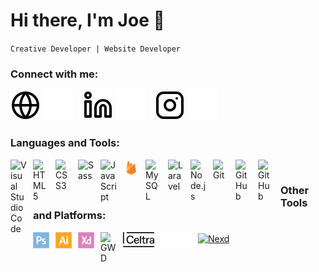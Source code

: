 # Hi there, I'm Joe 👋
`Creative Developer | Website Developer`

### Connect with me:

[![website](./img/globe-light.svg)](https://joemarg14.github.io/#gh-light-mode-only)
[![website](./img/globe-dark.svg)](https://joemarg14.github.io/#gh-dark-mode-only)
&nbsp;&nbsp;
[![website](./img/linkedin-light.svg)](https://www.linkedin.com/in/joemar-gatchalian-179872179/#gh-light-mode-only)
[![website](./img/linkedin-dark.svg)](https://www.linkedin.com/in/joemar-gatchalian-179872179/#gh-dark-mode-only)
&nbsp;&nbsp;
[![website](./img/instagram-light.svg)](https://www.instagram.com/joegtchln/#gh-light-mode-only)
[![website](./img/instagram-dark.svg)](https://www.instagram.com/joegtchln/#gh-dark-mode-only)

### Languages and Tools:

[<img align="left" alt="Visual Studio Code" width="26px" src="https://cdn.jsdelivr.net/gh/devicons/devicon/icons/vscode/vscode-original.svg" style="pointer-events:none; padding-right:10px;" />](https://code.visualstudio.com/)
[<img align="left" alt="HTML5" width="26px" src="https://cdn.jsdelivr.net/gh/devicons/devicon/icons/html5/html5-original.svg" style="padding-right:10px;" />](https://developer.mozilla.org/en-US/docs/Learn/Getting_started_with_the_web/HTML_basics)
[<img align="left" alt="CSS3" width="26px" src="https://cdn.jsdelivr.net/gh/devicons/devicon/icons/css3/css3-original.svg" style="padding-right:10px;" />](https://developer.mozilla.org/en-US/docs/Web/CSS)
[<img align="left" alt="Sass" width="26px" src="https://cdn.jsdelivr.net/gh/devicons/devicon/icons/sass/sass-original.svg" style="padding-right:10px;" />](https://sass-lang.com/)
[<img align="left" alt="JavaScript" width="26px" src="https://cdn.jsdelivr.net/gh/devicons/devicon/icons/javascript/javascript-original.svg" style="padding-right:10px;" />](https://developer.mozilla.org/en-US/docs/Web/JavaScript)
[<img align="left" alt="Firebase" width="26px" src="https://github.com/devicons/devicon/blob/v2.14.0/icons/firebase/firebase-plain.svg" style="padding-right:10px;" />](https://firebase.google.com/?gclid=Cj0KCQiA3rKQBhCNARIsACUEW_YMxY_2vmpXkF27BAmbKybK9rqnwSEI3j5IoT6MdCt-Mm28ZzHXCvQaAsP4EALw_wcB&gclsrc=aw.ds)
[<img align="left" alt="MySQL" width="26px" src="https://cdn.jsdelivr.net/gh/devicons/devicon/icons/mysql/mysql-original.svg" style="padding-right:10px;" />](https://www.mysql.com/)
[<img align="left" alt="Laravel" width="26px" src="https://laravel.com/img/logomark.min.svg" style="padding-right:10px;" />](https://laravel.com/)
[<img align="left" alt="Node.js" width="26px" src="https://cdn.jsdelivr.net/gh/devicons/devicon/icons/nodejs/nodejs-original.svg" style="padding-right:10px;" />](https://nodejs.org/en/)
[<img align="left" alt="Git" width="26px" src="https://cdn.jsdelivr.net/gh/devicons/devicon/icons/git/git-original.svg" style="padding-right:10px;" />](https://git-scm.com/)
[<img align="left" alt="GitHub" width="26px" src="https://user-images.githubusercontent.com/3369400/139447912-e0f43f33-6d9f-45f8-be46-2df5bbc91289.png#gh-dark-mode-only" style="padding-right:10px;" />](https://github.com/)
[<img align="left" alt="GitHub" width="26px" src="https://user-images.githubusercontent.com/3369400/139448065-39a229ba-4b06-434b-bc67-616e2ed80c8f.png#gh-light-mode-only" style="padding-right:10px;" />](https://github.com/)
<br>

### Other Tools and Platforms:
[<img align="left" alt="Photoshop" width="26px" src="https://github.com/devicons/devicon/blob/v2.14.0/icons/photoshop/photoshop-plain.svg" style="padding-right:10px;" />](https://www.adobe.com/sea/products/photoshop.html)
[<img align="left" alt="Illustartor" width="26px" src="https://github.com/devicons/devicon/blob/v2.14.0/icons/illustrator/illustrator-plain.svg" style="padding-right:10px;" />](https://www.adobe.com/sea/products/illustrator.html)
[<img align="left" alt="Xd" width="26px" src="https://github.com/devicons/devicon/blob/v2.14.0/icons/xd/xd-plain.svg" style="padding-right:10px;" />](https://www.adobe.com/sea/products/xd.html)
[<img align="left" alt="GWD" width="26px" src="https://cdn.worldvectorlogo.com/logos/google-web-designer.svg" style="padding-right:10px;" />](https://webdesigner.withgoogle.com/)
[<img align="center" alt="Nexd" width="50px" src="https://www.nexd.com/wp-content/themes/nexd_theme/assets/logo.svg" style="padding-right:10px;" />](https://www.nexd.com/)
[<img align="left" alt="Celtra" width="50px" src="./img/celtra-light.svg" style="padding-right:10px;"/>](https://celtra.com/#gh-light-mode-only)
[<img align="left" alt="Celtra" width="50px" src="./img/celtra-dark.svg" style="padding-right:10px;"/>](https://celtra.com/#gh-dark-mode-only)

<br />
<br />

<!-- [![YouTube Channel Subscribers](https://img.shields.io/youtube/channel/subscribers/UCDCHcqyeQgJ-jVSd6VJkbCw?logo=youtube&logoColor=red&style=for-the-badge)][youtube]
[![Website](https://img.shields.io/website?label=codeSTACKr.com&style=for-the-badge&url=https%3A%2F%2Fcodestackr.com)](https://codestackr.com)
[![Twitter Follow](https://img.shields.io/twitter/follow/codeSTACKr?color=1DA1F2&logo=twitter&style=for-the-badge)](https://twitter.com/intent/follow?original_referer=https%3A%2F%2Fgithub.com%2FcodeSTACKr&screen_name=codeSTACKr)

[![Visual Studio Marketplace Rating (Stars)](https://img.shields.io/visual-studio-marketplace/stars/codestackr.codestackr-theme?label=codeSTACKr%20VS%20Code%20Theme&logo=visualstudiocode&logoColor=ff652f&style=for-the-badge)](https://marketplace.visualstudio.com/items?itemName=codestackr.codestackr-theme)
[![Become A VS Code SuperHero](https://img.shields.io/badge/-Become%20A%20VS%20Code%20SuperHero%20%E2%86%92-gray.svg?colorB=ff652f&style=for-the-badge)](https://vsCodeHero.com) -->
